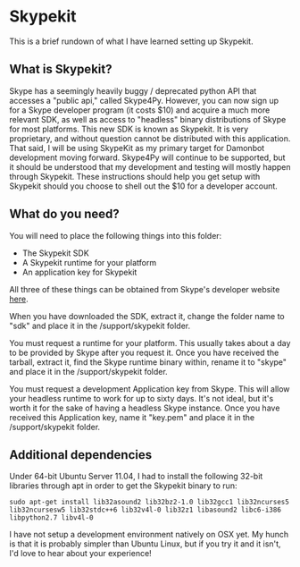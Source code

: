 # Skypekit

This is a brief rundown of what I have learned setting up Skypekit.

## What is Skypekit?

Skype has a seemingly heavily buggy / deprecated python API that accesses a "public api," called Skype4Py. However, you can now sign up for a Skype developer program (it costs $10) and acquire a much more relevant SDK, as well as access to "headless" binary distributions of Skype for most platforms. This new SDK is known as Skypekit. It is very proprietary, and without question cannot be distributed with this application. That said, I will be using SkypeKit as my primary target for Damonbot development moving forward. Skype4Py will continue to be supported, but it should be understood that my development and testing will mostly happen through Skypekit. These instructions should help you get setup with Skypekit should you choose to shell out the $10 for a developer account.

## What do you need?

You will need to place the following things into this folder:

 - The Skypekit SDK
 - A Skypekit runtime for your platform
 - An application key for Skypekit

All three of these things can be obtained from Skype's developer website [here](https://developer.skype.com/).

When you have downloaded the SDK, extract it, change the folder name to "sdk" and place it in the <damonbot>/support/skypekit folder.

You must request a runtime for your platform. This usually takes about a day to be provided by Skype after you request it. Once you have received the tarball, extract it, find the Skype runtime binary within, rename it to "skype" and place it in the <damonbot>/support/skypekit folder.

You must request a development Application key from Skype. This will allow your headless runtime to work for up to sixty days. It's not ideal, but it's worth it for the sake of having a headless Skype instance. Once you have received this Application key, name it "key.pem" and place it in the <damonbot>/support/skypekit folder.

## Additional dependencies

Under 64-bit Ubuntu Server 11.04, I had to install the following 32-bit libraries through apt in order to get the Skypekit binary to run:

    sudo apt-get install lib32asound2 lib32bz2-1.0 lib32gcc1 lib32ncurses5 lib32ncursesw5 lib32stdc++6 lib32v4l-0 lib32z1 libasound2 libc6-i386 libpython2.7 libv4l-0

I have not setup a development environment natively on OSX yet. My hunch is that it is probably simpler than Ubuntu Linux, but if you try it and it isn't, I'd love to hear about your experience!

